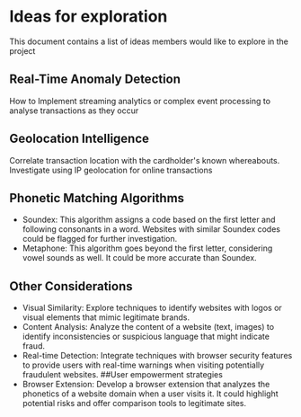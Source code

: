# Ideas for exploration

This document contains a list of ideas members would like to explore in the project
## Real-Time Anomaly Detection
How to Implement streaming analytics or complex event processing to analyse transactions as they occur
## Geolocation Intelligence
Correlate transaction location with the cardholder's known whereabouts.
Investigate using IP geolocation for online transactions
## Phonetic Matching Algorithms
* Soundex: This algorithm assigns a code based on the first letter and following consonants in a word. Websites with similar Soundex codes could be flagged for further investigation.
* Metaphone: This algorithm goes beyond the first letter, considering vowel sounds as well. It could be more accurate than Soundex.
## Other Considerations
* Visual Similarity: Explore techniques to identify websites with logos or visual elements that mimic legitimate brands.
* Content Analysis: Analyze the content of a website (text, images) to identify inconsistencies or suspicious language that might indicate fraud.
* Real-time Detection: Integrate techniques with browser security features to provide users with real-time warnings when visiting potentially fraudulent websites.
##User empowerment strategies
* Browser Extension: Develop a browser extension that analyzes the phonetics of a website domain when a user visits it. It could highlight potential risks and offer comparison tools to legitimate sites.
  
